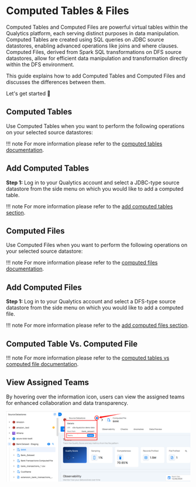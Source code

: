 # Computed Tables & Files

Computed Tables and Computed Files are powerful virtual tables within the Qualytics platform, each serving distinct purposes in data manipulation. Computed Tables are created using SQL queries on JDBC source datastores, enabling advanced operations like joins and where clauses. Computed Files, derived from Spark SQL transformations on DFS source datastores, allow for efficient data manipulation and transformation directly within the DFS environment.

This guide explains how to add Computed Tables and Computed Files and discusses the differences between them.

Let's get started 🚀

## Computed Tables

Use Computed Tables when you want to perform the following operations on your selected source datastores:

!!! note
    For more information please refer to the [computed tables documentation](../container/computed-tables.md).

## Add Computed Tables

**Step 1:** Log in to your Qualytics account and select a JDBC-type source datastore from the side menu on which you would like to add a computed table.

!!! note
    For more information please refer to the [add computed tables section](../container/computed-tables.md#add-computed-tables).

## Computed Files

Use Computed Files when you want to perform the following operations on your selected source datastore:

!!! note
    For more information please refer to the [computed files documentation](../container/computed-files.md).

## Add Computed Files

**Step 1:** Log in to your Qualytics account and select a DFS-type source datastore from the side menu on which you would like to add a computed file.

!!! note
    For more information please refer to the [add computed files section](../container/computed-files.md#add-computed-files).

## Computed Table Vs. Computed File

!!! note
    For more information please refer to the [computed tables vs computed file documentation](../container/computed-tables-vs-computed-files.md).

## View Assigned Teams

By hovering over the information icon, users can view the assigned teams for enhanced collaboration and data transparency.

![team](../assets/datastores/add-computed-tables-files/team-light.png)